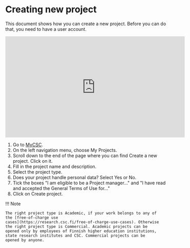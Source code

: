 # Creating new project

This document shows how you can create a new project. Before you can
do that, you need to have a user account.

<iframe width="560" height="315" src="https://www.youtube.com/embed/r9fVWveBQy0" frameborder="0" allow="accelerometer; autoplay; encrypted-media; gyroscope; picture-in-picture" allowfullscreen></iframe>

1. Go to [MyCSC](http://my.csc.fi).
1. On the left navigation menu, choose My Projects.
1. Scroll down to the end of the page where you can find Create a new
project. Click on it.
1. Fill in the project name and description.
1. Select the project type.
1. Does your project handle personal data? Select Yes or No.
1. Tick the boxes "I am eligible to be a Project manager..." and "I
have read and accepted the General Terms of Use for..."
1. Click on Create project.

!!! Note

    The right project type is Academic, if your work belongs to any of
    the [free-of-charge use
    cases](https://research.csc.fi/free-of-charge-use-cases). Otherwise
    the right project type is Commercial. Academic projects can be
    opened only by employees of Finnish higher education institutions,
    state research institutes and CSC. Commercial projects can be
    opened by anyone.
